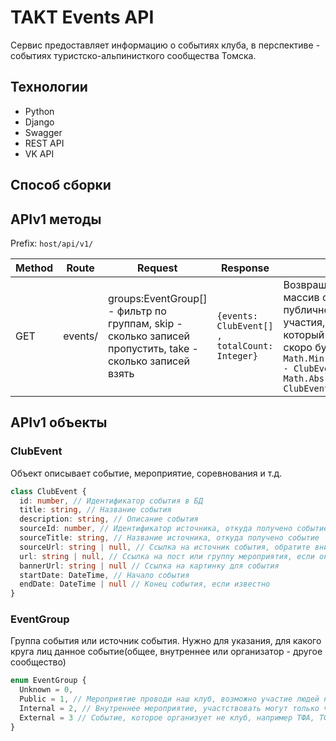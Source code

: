 # TAKT Events API

Сервис предоставляет информацию о событиях клуба, в перспективе - событиях туристско-альпинисткого сообщества Томска. 

## Технологии

* Python
* Django
* Swagger
* REST API
* VK API

## Способ сборки

## APIv1 методы
Prefix: `host/api/v1/`

| Method | Route | Request | Response | Notes |
|--------|-------|---------|----------|-------|
| GET  | events/ | groups:EventGroup[] - фильтр по группам, skip - сколько записей пропустить, take - сколько записей взять | `{events: ClubEvent[] , totalCount: Integer}` | Возвращает отсортированный массив событий открытых для публичного посещения/участия, сначала идут события который были недавно или скоро будут `Math.Min(Math.Abs(DateTime.Now - ClubEvent.startDate), Math.Abs(DateTime.Now - ClubEvent.endDate)` |

## APIv1 объекты

### ClubEvent

Объект описывает событие, мероприятие, соревнования и т.д.
```ts
class ClubEvent {
  id: number, // Идентификатор события в БД
  title: string, // Название события
  description: string, // Описание события
  sourceId: number, // Идентификатор источника, откуда получено событие
  sourceTitle: string, // Название источника, откуда получено событие
  sourceUrl: string | null, // Ссылка на источник события, обратите внимание, это не ссылка на пост или группу события, а ссылка на организаторов
  url: string | null, // Ссылка на пост или группу мероприятия, если она есть
  bannerUrl: string | null // Ссылка на картинку для события
  startDate: DateTime, // Начало события
  endDate: DateTime | null // Конец события, если известно
}
```

### EventGroup

Группа события или источник события. Нужно для указания, для какого круга лиц данное событие(общее, внутреннее или организатор - другое сообщество)

```ts
enum EventGroup {
  Unknown = 0,
  Public = 1, // Мероприятие проводи наш клуб, возможно участие людей не из клуба
  Internal = 2, // Внутреннее мероприятие, участствовать могут только члены клуба, или другие люди по согласованию
  External = 3 // Событие, которое организует не клуб, например ТФА, ТФСТ, ФАиС ТО и т.д.
}
```
